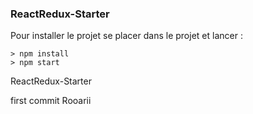 ### ReactRedux-Starter ###

Pour installer le projet se placer dans le projet et lancer : 

```
> npm install
> npm start
```

 ReactRedux-Starter

 first commit Rooarii


